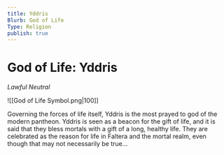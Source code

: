 ```yaml
---
title: Yddris
Blurb: God of Life
Type: Religion
publish: true
---
```

# God of Life: Yddris
*Lawful Neutral*

![[God of Life Symbol.png|100]]

Governing the forces of life itself, Yddris is the most prayed to god of the modern pantheon. Yddris is seen as a beacon for the gift of life, and it is said that they bless mortals with a gift of a long, healthy life. They are celebrated as the reason for life in Faltera and the mortal realm, even though that may not necessarily be true…
